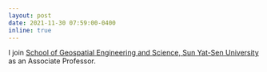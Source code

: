 ```yaml
---
layout: post
date: 2021-11-30 07:59:00-0400
inline: true
---
```


I join [School of Geospatial Engineering and Science, Sun Yat-Sen University](http://sges.sysu.edu.cn/) as an Associate Professor.